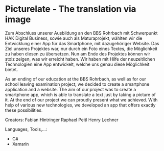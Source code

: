 # Picturelate - The translation via image

Zum Abschluss unserer Ausbildung an den BBS Rohrbach mit Schwerpunkt HAK Digital Business, sowie auch als Maturaprojekt, wählten wir die Entwicklung einer App für das Smartphone, mit dazugehöriger Website. 
Das Ziel unseres Projektes war, nur durch ein Foto eines Textes, die Möglichkeit zu haben diesen zu übersetzen. Nun am Ende des Projektes können wir stolz zeigen, was wir erreicht haben. Wir haben mit Hilfe der neuzeitlichen Technologien eine App entwickelt, welche uns genau diese Möglichkeit bietet. 

As an ending of our education at the BBS Rohrbach, as well as for our school leaving examination project, we decided to create a smartphone application and a website.
The aim of our project was to create a smartphone app, which is able to translate a text just by taking a picture of it. At the end of our project we can proudly present what we achieved. With help of various new technologies, we developed an app that offers exactly these possibilities.

Creators:
Fabian Hintringer
Raphael Peitl
Henry Lechner

Languages, Tools,...:
 - C#
 - Xamarin
 